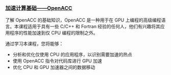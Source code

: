 ### [加速计算基础——OpenACC](https://hub.docker.com/repository/docker/841973620/dli-c-ac-03-v1/tags)

了解 OpenACC 的基础知识，OpenACC 是一种用于在 GPU 上编程的高级编程语言。本课程适用于具有一些 C/C++ 和 Fortran 经验的任何人，他们有兴趣将其应用程序的性能加速到仅 CPU 编程的限制之外。

通过学习本课程，您将能够：
- 分析和优化仅使用 CPU 的应用程序，以识别需要加速的热点
- 使用 OpenACC 指令对代码库进行 GPU 加速
- 优化 CPU 和 GPU 加速器之间的数据移动
